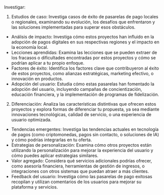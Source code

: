 Investigar:
1. Estudios de caso: Investiga casos de éxito de pasarelas de pago locales o regionales, examinando su evolución, los desafíos que enfrentaron y las soluciones implementadas para superar esos obstáculos.
- Análisis de impacto: Investiga cómo estos proyectos han influido en la adopción de pagos digitales en sus respectivas regiones y el impacto en la economía local.
- Lecciones aprendidas: Examina las lecciones que se pueden extraer de los fracasos o dificultades encontradas por estos proyectos y cómo se podrían aplicar a tu propio enfoque.
- Factores de éxito: Identifica los factores clave que contribuyeron al éxito de estos proyectos, como alianzas estratégicas, marketing efectivo, o innovación en productos.
- Adopción del usuario: Estudia cómo estas pasarelas han fomentado la adopción del usuario, incluyendo campañas de concientización, educación financiera, y la implementación de programas de fidelización.

2. Diferenciación: Analiza las características distintivas que ofrecen estos proyectos y explora formas de diferenciar tu propuesta, ya sea mediante innovaciones tecnológicas, calidad de servicio, o una experiencia de usuario optimizada.
- Tendencias emergentes: Investiga las tendencias actuales en tecnología de pagos (como criptomonedas, pagos sin contacto, o soluciones de IA) y cómo podrías integrarlas en tu oferta.
- Estrategias de personalización: Examina cómo otros proyectos están utilizando la personalización para mejorar la experiencia del usuario y cómo puedes aplicar estrategias similares.
- Valor agregado: Considera qué servicios adicionales podrías ofrecer, como asesoría financiera, herramientas de gestión de ingresos, o integraciones con otros sistemas que puedan atraer a más clientes.
- Feedback del usuario: Investiga cómo las pasarelas de pago exitosas recopilan y utilizan comentarios de los usuarios para mejorar su plataforma y servicios.